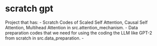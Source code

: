 # scratch gpt
Project that has:
        - Scratch Codes of Scaled Self Attention, Causal Self Attention, Multihead Attention in src.attention_mechanism.
        - Data preparation codes that we need for using the coding the LLM like GPT-2 from scratch in src.data_preparation.
        -